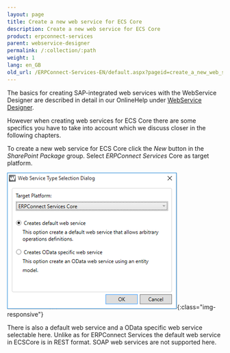 ```yaml
---
layout: page
title: Create a new web service for ECS Core
description: Create a new web service for ECS Core
product: erpconnect-services
parent: webservice-designer
permalink: /:collection/:path
weight: 1
lang: en_GB
old_url: /ERPConnect-Services-EN/default.aspx?pageid=create_a_new_web_service_for_ecscore
---
```


The basics for creating SAP-integrated web services with the WebService Designer are described in detail in our OnlineHelp under [WebService Designer](../webservice-designer).  

However when creating web services for ECS Core there are some specifics you have to take into account which we discuss closer in the following chapters. 

To create a new web service for ECS Core click the *New* button in the *SharePoint Package* group. Select *ERPConnect Services* Core as target platform.   

![ecscore-webservices1](/img/content/ecscore-webservices1.png){:class="img-responsive"}

There is also a default web service and a OData specific web service selectable here. Unlike as for ERPConnect Services the default web service in ECSCore is in REST format. SOAP web services are not supported here.  
